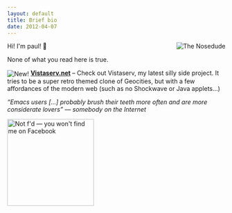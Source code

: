```yaml
---
layout: default
title: Brief bio
date: 2012-04-07
---
```


<img alt="The Nosedude" src="/images/noseman.jpg" style="float: right; margin-left: 25px; margin-bottom: 10px;" />

Hi!  I'm paul! 👋

None of what you read here is true.

<p>
  <img alt="New!" src="/images/new.gif" style="vertical-align: middle; margin: 0;" />
  <strong><a href="https://www.vistaserv.net/">Vistaserv.net</a></strong>
  &ndash; Check out Vistaserv, my latest silly side project.  It tries
  to be a super retro themed clone of Geocities, but with a few
  affordances of the modern web (such as no Shockwave or Java
  applets...)
</p>

<p><em>“Emacs users [...] probably brush their teeth more often and
are more considerate lovers” &mdash; somebody on the Internet</em></p>

<p><a href="https://www.fsf.org/fb"><img src="/images/no-facebook-me.png"
alt="Not f'd — you won't find me on Facebook" style="width:200px;" /></a></p>
